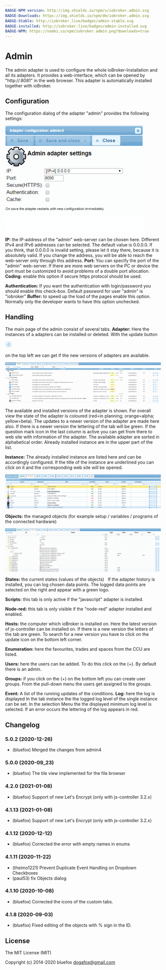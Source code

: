 ```yaml
---
BADGE-NPM version: http://img.shields.io/npm/v/iobroker.admin.svg
BADGE-Downloads: https://img.shields.io/npm/dm/iobroker.admin.svg
BADGE-Stable: http://iobroker.live/badges/admin-stable.svg
BADGE-installed: http://iobroker.live/badges/admin-installed.svg
BADGE-NPM: https://nodei.co/npm/iobroker.admin.png?downloads=true
---
```

# Admin

The admin adapter is used to configure the whole ioBroker-Installation and all its adapters. 
It provides a web-interface, which can be opened by "http://<IP-Address of the server>:8081" 
in the web browser. This adapter is automatically installed together with ioBroker.

## Configuration
The configuration dialog of the adapter "admin" provides the following settings: 

![img_002](img/admin_img_002.png)

**IP:** the IP-address of the "admin" web-server can be chosen here. 
Different IPv4 and IPv6 addresses can be selected. The default value is 0.0.0.0. 
If you think, that 0.0.0.0 is invalid setting, please let it stay there, because it 
is absolutely valid. If you change the address, you will be able to reach the web-server 
only through this address. **Port:** You can specify the port of the "admin" web-server. 
If there are more web servers on the PC or device the port must be customized to avoid problems 
of a double port allocation. **Coding:** enable this option if secure https protocol should be used. 

**Authentication:** If you want the authentication with login/password you should enable this check-box. 
Default password for user "admin" is "iobroker" **Buffer:** to speed up the load of the pages enable this option. 
Normally only the developer wants to have this option unchecked.

## Handling
The main page of the admin consist of several tabs. **Adapter:** Here the instances of 
a adapters can be installed or deleted. With the update button 

![img_005](img/admin_img_005.png)

on the top left we can get if the new versions of adapters are available. 

![img_001](img/admin_img_001.jpg)

The available and installed versions of the adapter is shown. For overall view the state of the 
adapter is coloured (red=in planning; orange=alpha; yellow=beta). The updates to a newer version of 
the adapter are made here also. If there is a newer version the lettering of the tab will be green. 
If the question mark icon in the last column is active you can get from there to web site with information of the adapter. 
The available adapter are sorted in alphabetical order. Already installed instance are in the upper part of the list. 

**Instance:** The already installed instance are listed here and can be accordingly configured. If the title of the 
instance are underlined you can click on it and the corresponding web site will be opened. 

![img_003](img/admin_img_003.png)

**Objects:** the managed objects (for example setup / variables / programs of the connected hardware) 

![img_004](img/admin_img_004.png)

**States:** the current states (values of the objects)   
If the adapter history is installed, you can log chosen data points. 
The logged data points are selected on the right and appear with a green logo. 

**Scripts:** this tab is only active if the "javascript" adapter is installed.

**Node-red:** this tab is only visible if the "node-red" adapter installed and enabled.

**Hosts:** the computer which ioBroker is installed on. Here the latest version of js-controller can be installed on. 
If there is a new version the letters of the tab are green. To search for a new version you have to click on the update 
icon on the bottom left corner. 

**Enumeration:** here the favourites, trades and spaces from the CCU are listed. 

**Users:** here the users can be added. To do this click on the (+). By default there is an admin. 

**Groups:** if you click on the (+) on the bottom left you can create user groups. From the pull-down menu the users get assigned to the groups. 

**Event:** A list of the running updates of the conditions. **Log:** here the log is displayed In the tab instance the the logged log level 
of the single instance can be set. In the selection Menu the the displayed minimum log level is selected. If an error occurs the 
lettering of the log appears in red.

## Changelog
### 5.0.2 (2020-12-26)
* (bluefox) Merged the changes from admin4

### 5.0.0 (2020-09_23)
* (bluefox) The tile view implemented for the file browser

### 4.2.0 (2021-01-08)
* (bluefox) Support of new Let's Encrypt (only with js-controller 3.2.x)

### 4.1.13 (2021-01-08)
* (bluefox) Support of new Let's Encrypt (only with js-controller 3.2.x)

### 4.1.12 (2020-12-12)
* (bluefox) Corrected the error with empty names in enums

### 4.1.11 (2020-11-22)
* (theimo1221) Prevent Duplicate Event Handling on Dropdown Checkboxes
* (paul53) fix Objects dialog

### 4.1.10 (2020-10-08)
* (bluefox) Corrected the icons of the custom tabs. 

### 4.1.8 (2020-09-03)
* (bluefox) Fixed editing of the objects with % sign in the ID.

## License

The MIT License (MIT)

Copyright (c) 2014-2020 bluefox <dogafox@gmail.com>